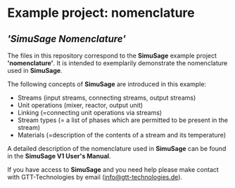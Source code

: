 # Example project: nomenclature 
## _'SimuSage Nomenclature'_

The files in this repository correspond to the __SimuSage__ example project __\'nomenclature\'__. It is intended to exemplarily demonstrate the nomenclature used in __SimuSage__.

The following concepts of __SimuSage__ are introduced in this example: 

- Streams (input streams, connecting streams, output streams)
- Unit operations (mixer, reactor, output unit)
- Linking (=connecting unit operations via streams)
- Stream types (= a list of phases which are permitted to be present in the stream)
- Materials (=description of the contents of a stream and its temperature)

A detailed description of the nomenclature used in __SimuSage__ can be found in the __SimuSage V1 User\'s Manual__. 


If you have access to __SimuSage__ and you need help please make contact with GTT-Technologies by email (info@gtt-technologies.de).